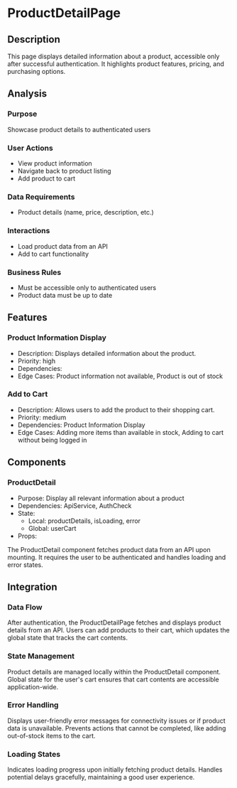 # ProductDetailPage

## Description
This page displays detailed information about a product, accessible only after successful authentication. It highlights product features, pricing, and purchasing options.

## Analysis
### Purpose
Showcase product details to authenticated users

### User Actions
- View product information
- Navigate back to product listing
- Add product to cart

### Data Requirements
- Product details (name, price, description, etc.)

### Interactions
- Load product data from an API
- Add to cart functionality

### Business Rules
- Must be accessible only to authenticated users
- Product data must be up to date

## Features

### Product Information Display
- Description: Displays detailed information about the product.
- Priority: high
- Dependencies: 
- Edge Cases: Product information not available, Product is out of stock


### Add to Cart
- Description: Allows users to add the product to their shopping cart.
- Priority: medium
- Dependencies: Product Information Display
- Edge Cases: Adding more items than available in stock, Adding to cart without being logged in


## Components

### ProductDetail
- Purpose: Display all relevant information about a product
- Dependencies: ApiService, AuthCheck
- State:
  - Local: productDetails, isLoading, error
  - Global: userCart
- Props:


The ProductDetail component fetches product data from an API upon mounting. It requires the user to be authenticated and handles loading and error states.


## Integration
### Data Flow
After authentication, the ProductDetailPage fetches and displays product details from an API. Users can add products to their cart, which updates the global state that tracks the cart contents.

### State Management
Product details are managed locally within the ProductDetail component. Global state for the user's cart ensures that cart contents are accessible application-wide.

### Error Handling
Displays user-friendly error messages for connectivity issues or if product data is unavailable. Prevents actions that cannot be completed, like adding out-of-stock items to the cart.

### Loading States
Indicates loading progress upon initially fetching product details. Handles potential delays gracefully, maintaining a good user experience.
